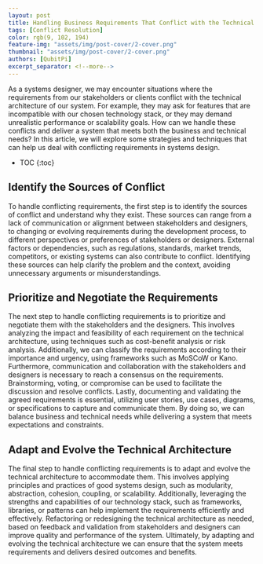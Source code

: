 ```yaml
---
layout: post
title: Handling Business Requirements That Conflict with the Technical Architecture of System?
tags: [Conflict Resolution]
color: rgb(9, 102, 194)
feature-img: "assets/img/post-cover/2-cover.png"
thumbnail: "assets/img/post-cover/2-cover.png"
authors: [QubitPi]
excerpt_separator: <!--more-->
---
```


As a systems designer, we may encounter situations where the requirements from our stakeholders or clients conflict with
the technical architecture of our system. For example, they may ask for features that are incompatible with our chosen 
technology stack, or they may demand unrealistic performance or scalability goals. How can we handle these conflicts and 
deliver a system that meets both the business and technical needs? In this article, we will explore some strategies and 
techniques that can help us deal with conflicting requirements in systems design.

<!--more-->

* TOC
{:toc}

Identify the Sources of Conflict
--------------------------------

To handle conflicting requirements, the first step is to identify the sources of conflict and understand why they 
exist. These sources can range from a lack of communication or alignment between stakeholders and designers, to 
changing or evolving requirements during the development process, to different perspectives or preferences of 
stakeholders or designers. External factors or dependencies, such as regulations, standards, market trends, competitors,
or existing systems can also contribute to conflict. Identifying these sources can help clarify the problem and the 
context, avoiding unnecessary arguments or misunderstandings.

Prioritize and Negotiate the Requirements
-----------------------------------------

The next step to handle conflicting requirements is to prioritize and negotiate them with the stakeholders and the 
designers. This involves analyzing the impact and feasibility of each requirement on the technical architecture, using 
techniques such as cost-benefit analysis or risk analysis. Additionally, we can classify the requirements according to 
their importance and urgency, using frameworks such as MoSCoW or Kano. Furthermore, communication and collaboration with
the stakeholders and designers is necessary to reach a consensus on the requirements. Brainstorming, voting, or 
compromise can be used to facilitate the discussion and resolve conflicts. Lastly, documenting and validating the agreed
requirements is essential, utilizing user stories, use cases, diagrams, or specifications to capture and communicate 
them. By doing so, we can balance business and technical needs while delivering a system that meets expectations and 
constraints.

Adapt and Evolve the Technical Architecture
-------------------------------------------

The final step to handle conflicting requirements is to adapt and evolve the technical architecture to accommodate them. 
This involves applying principles and practices of good systems design, such as modularity, abstraction, cohesion, 
coupling, or scalability. Additionally, leveraging the strengths and capabilities of our technology stack, such as 
frameworks, libraries, or patterns can help implement the requirements efficiently and effectively. Refactoring or 
redesigning the technical architecture as needed, based on feedback and validation from stakeholders and designers can 
improve quality and performance of the system. Ultimately, by adapting and evolving the technical architecture we can 
ensure that the system meets requirements and delivers desired outcomes and benefits.
